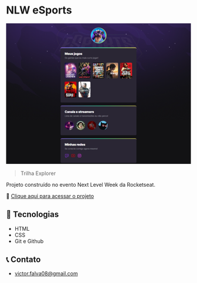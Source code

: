 # NLW eSports 

![preview](./.github/preview.png)

>Trilha Explorer

Projeto construído no evento Next Level Week da Rocketseat.

🔗 [Clique aqui para acessar o projeto](https://victoralva08.github.io/nlw-esports-explorer/)

## 🔧 Tecnologias

- HTML
- CSS 
- Git e Github

## 📞 Contato

- victor.falva08@gmail.com


